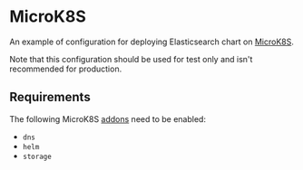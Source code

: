 # MicroK8S

An example of configuration for deploying Elasticsearch chart on [MicroK8S][].

Note that this configuration should be used for test only and isn't recommended
for production.

## Requirements

The following MicroK8S [addons][] need to be enabled:
- `dns`
- `helm`
- `storage`

[MicroK8S]: https://microk8s.io
[Addons]: https://microk8s.io/docs/addons